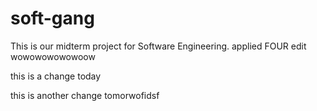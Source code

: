 # soft-gang
This is our midterm project for Software Engineering.
applied FOUR edit
wowowowowowoow

this is a change today

this is another change tomorwofidsf
